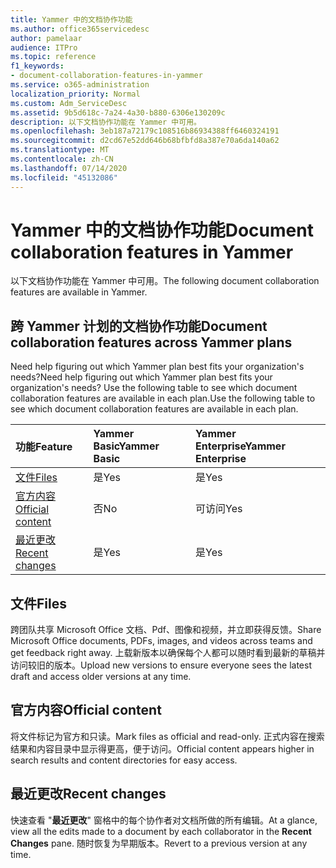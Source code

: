 ```yaml
---
title: Yammer 中的文档协作功能
ms.author: office365servicedesc
author: pamelaar
audience: ITPro
ms.topic: reference
f1_keywords:
- document-collaboration-features-in-yammer
ms.service: o365-administration
localization_priority: Normal
ms.custom: Adm_ServiceDesc
ms.assetid: 9b5d618c-7a24-4a30-b880-6306e130209c
description: 以下文档协作功能在 Yammer 中可用。
ms.openlocfilehash: 3eb187a72179c108516b86934388ff6460324191
ms.sourcegitcommit: d2cd67e52dd646b68bfbfd8a387e70a6da140a62
ms.translationtype: MT
ms.contentlocale: zh-CN
ms.lasthandoff: 07/14/2020
ms.locfileid: "45132086"
---
```

# <a name="document-collaboration-features-in-yammer"></a><span data-ttu-id="9990a-103">Yammer 中的文档协作功能</span><span class="sxs-lookup"><span data-stu-id="9990a-103">Document collaboration features in Yammer</span></span>

<span data-ttu-id="9990a-104">以下文档协作功能在 Yammer 中可用。</span><span class="sxs-lookup"><span data-stu-id="9990a-104">The following document collaboration features are available in Yammer.</span></span>
  
## <a name="document-collaboration-features-across-yammer-plans"></a><span data-ttu-id="9990a-105">跨 Yammer 计划的文档协作功能</span><span class="sxs-lookup"><span data-stu-id="9990a-105">Document collaboration features across Yammer plans</span></span>

<span data-ttu-id="9990a-106">Need help figuring out which Yammer plan best fits your organization's needs?</span><span class="sxs-lookup"><span data-stu-id="9990a-106">Need help figuring out which Yammer plan best fits your organization's needs?</span></span> <span data-ttu-id="9990a-107">Use the following table to see which document collaboration features are available in each plan.</span><span class="sxs-lookup"><span data-stu-id="9990a-107">Use the following table to see which document collaboration features are available in each plan.</span></span>
  
|<span data-ttu-id="9990a-108">**功能**</span><span class="sxs-lookup"><span data-stu-id="9990a-108">**Feature**</span></span>|<span data-ttu-id="9990a-109">**Yammer Basic**</span><span class="sxs-lookup"><span data-stu-id="9990a-109">**Yammer Basic**</span></span>|<span data-ttu-id="9990a-110">**Yammer Enterprise**</span><span class="sxs-lookup"><span data-stu-id="9990a-110">**Yammer Enterprise**</span></span>|
|:-----|:-----|:-----|
|[<span data-ttu-id="9990a-111">文件</span><span class="sxs-lookup"><span data-stu-id="9990a-111">Files</span></span>](document-collaboration-features-in-yammer.md#files) <br/> |<span data-ttu-id="9990a-112">是</span><span class="sxs-lookup"><span data-stu-id="9990a-112">Yes</span></span>  <br/> |<span data-ttu-id="9990a-113">是</span><span class="sxs-lookup"><span data-stu-id="9990a-113">Yes</span></span>  <br/> |
|[<span data-ttu-id="9990a-114">官方内容</span><span class="sxs-lookup"><span data-stu-id="9990a-114">Official content</span></span>](document-collaboration-features-in-yammer.md#official-content) <br/> |<span data-ttu-id="9990a-115">否</span><span class="sxs-lookup"><span data-stu-id="9990a-115">No</span></span>  <br/> |<span data-ttu-id="9990a-116">可访问</span><span class="sxs-lookup"><span data-stu-id="9990a-116">Yes</span></span>  <br/> |
|[<span data-ttu-id="9990a-117">最近更改</span><span class="sxs-lookup"><span data-stu-id="9990a-117">Recent changes</span></span>](document-collaboration-features-in-yammer.md#recent-changes) <br/> |<span data-ttu-id="9990a-118">是</span><span class="sxs-lookup"><span data-stu-id="9990a-118">Yes</span></span>  <br/> |<span data-ttu-id="9990a-119">是</span><span class="sxs-lookup"><span data-stu-id="9990a-119">Yes</span></span>  <br/> |

## <a name="files"></a><span data-ttu-id="9990a-120">文件</span><span class="sxs-lookup"><span data-stu-id="9990a-120">Files</span></span>

<span data-ttu-id="9990a-121">跨团队共享 Microsoft Office 文档、Pdf、图像和视频，并立即获得反馈。</span><span class="sxs-lookup"><span data-stu-id="9990a-121">Share Microsoft Office documents, PDFs, images, and videos across teams and get feedback right away.</span></span> <span data-ttu-id="9990a-122">上载新版本以确保每个人都可以随时看到最新的草稿并访问较旧的版本。</span><span class="sxs-lookup"><span data-stu-id="9990a-122">Upload new versions to ensure everyone sees the latest draft and access older versions at any time.</span></span>
  
## <a name="official-content"></a><span data-ttu-id="9990a-123">官方内容</span><span class="sxs-lookup"><span data-stu-id="9990a-123">Official content</span></span>

<span data-ttu-id="9990a-124">将文件标记为官方和只读。</span><span class="sxs-lookup"><span data-stu-id="9990a-124">Mark files as official and read-only.</span></span> <span data-ttu-id="9990a-125">正式内容在搜索结果和内容目录中显示得更高，便于访问。</span><span class="sxs-lookup"><span data-stu-id="9990a-125">Official content appears higher in search results and content directories for easy access.</span></span>

## <a name="recent-changes"></a><span data-ttu-id="9990a-126">最近更改</span><span class="sxs-lookup"><span data-stu-id="9990a-126">Recent changes</span></span>

<span data-ttu-id="9990a-127">快速查看 "**最近更改**" 窗格中的每个协作者对文档所做的所有编辑。</span><span class="sxs-lookup"><span data-stu-id="9990a-127">At a glance, view all the edits made to a document by each collaborator in the **Recent Changes** pane.</span></span> <span data-ttu-id="9990a-128">随时恢复为早期版本。</span><span class="sxs-lookup"><span data-stu-id="9990a-128">Revert to a previous version at any time.</span></span>
  